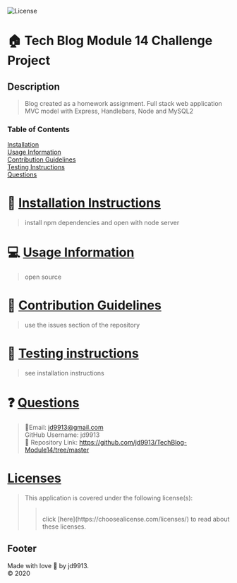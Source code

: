 

![License](https://img.shields.io/badge/License--blue.svg)

:house: Tech Blog Module 14 Challenge Project <br>
==

Description
--
>Blog created as a homework assignment.  Full stack web application MVC model with Express, Handlebars, Node and MySQL2<br>

### Table of Contents
[Installation](#install)<br>
[Usage Information](#usage)</a><br>
[Contribution Guidelines](#contribute)<br>
[Testing Instructions](#test)<br>
[Questions](#quest)<br>

:memo: [Installation Instructions](install)
========
>install npm dependencies and open with node server

:computer: [Usage Information](usage)
===
>open source

:incoming_envelope: [Contribution Guidelines](contribute)
==
>use the issues section of the repository

:notebook: [Testing instructions](test)
==
>see installation instructions

:question: [Questions](quest)
==
>:email:Email: jd9913@gmail.com<br>
>GitHub Username: jd9913<br>
>:link: Repository Link: https://github.com/jd9913/TechBlog-Module14/tree/master<br>

[Licenses](#license)
==
>This application is covered under the following license(s): <br>
>><br>
>>click [here](https://choosealicense.com/licenses/) to read about these licenses.

Footer
--

Made with love :gift_heart: by jd9913.<br>:copyright: 2020

        